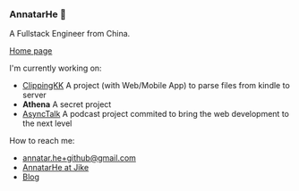 ### AnnatarHe 👋

A Fullstack Engineer from China.

[Home page](https://AnnatarHe.com)

I'm currently working on:

- [ClippingKK](http://clippingkk.annatarhe.com/) A project (with Web/Mobile App) to parse files from kindle to server
- **Athena** A secret project
- [AsyncTalk](https://www.xiaoyuzhoufm.com/podcast/61684ce4d8fa23fb00fc4d3a?s=eyJ1IjogIjVlN2NiYjEzYTJmMmU1MDNjZWMzZjk4NSJ9) A podcast project commited to bring the web development to the next level

How to reach me:

- annatar.he+github@gmail.com
- [AnnatarHe at Jike](https://web.okjike.com/u/20965c29-1f92-4df8-9107-45043db29278)
- [Blog](https://annatarhe.github.io/)

